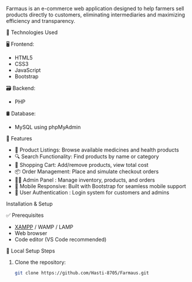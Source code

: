 Farmaus is an e-commerce web application designed to help farmers sell products directly to customers, eliminating intermediaries and maximizing efficiency and transparency.

🧰 Technologies Used

🖥️ Frontend:
- HTML5
- CSS3
- JavaScript
- Bootstrap

🗃️ Backend:
- PHP 

🛢️ Database:
- MySQL using phpMyAdmin

🧩 Features

- 🧾 Product Listings: Browse available medicines and health products
- 🔍 Search Functionality: Find products by name or category
- 🛒 Shopping Cart: Add/remove products, view total cost
- 📦 Order Management: Place and simulate checkout orders
- 🧑‍💼 Admin Panel : Manage inventory, products, and orders
- 📱 Mobile Responsive: Built with Bootstrap for seamless mobile support
- 🔐 User Authentication : Login system for customers and admins

Installation & Setup

✅ Prerequisites
- [XAMPP](https://www.apachefriends.org/index.html) / WAMP / LAMP
- Web browser
- Code editor (VS Code recommended)

🧪 Local Setup Steps

1. Clone the repository:
   ```bash
   git clone https://github.com/Hasti-8705/Farmaus.git
